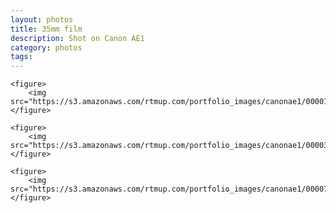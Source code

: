 ```yaml
---
layout: photos
title: 35mm film
description: Shot on Canon AE1
category: photos
tags: 
---
```


<div class="medium-format">

	<figure>
		<img src="https://s3.amazonaws.com/rtmup.com/portfolio_images/canonae1/000015350010.jpg">
	</figure>

	<figure>
		<img src="https://s3.amazonaws.com/rtmup.com/portfolio_images/canonae1/000034000022.jpg">
	</figure>
	
	<figure>
		<img src="https://s3.amazonaws.com/rtmup.com/portfolio_images/canonae1/000076250023.jpg">
	</figure>

</div>
